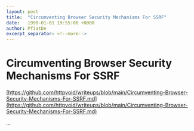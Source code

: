 ```yaml
---
layout: post
title:  "Circumventing Browser Security Mechanisms For SSRF"
date:   1990-01-01 19:55:00 +0000
author: PfiatDe
excerpt_separator: <!--more-->
---
```


# Circumventing Browser Security Mechanisms For SSRF

[https://github.com/httpvoid/writeups/blob/main/Circumventing-Browser-Security-Mechanisms-For-SSRF.md](https://github.com/httpvoid/writeups/blob/main/Circumventing-Browser-Security-Mechanisms-For-SSRF.md)

...
<!--more-->
